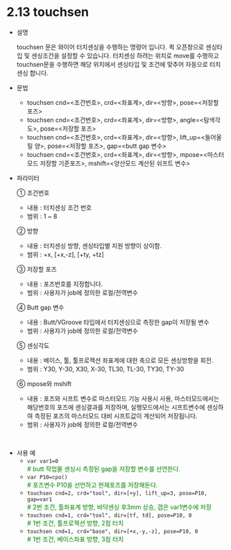 ﻿# 2.13 touchsen

- 설명
    
    touchsen 문은 와이어 터치센싱을 수행하는 명령어 입니다. 퀵 오픈창으로 센싱타입 및 센싱조건을 설정할 수 있습니다. 터치센싱 하려는 위치로 move를 수행하고 touchsen문을 수행하면 해당 위치에서 센싱타입 및 조건에 맞추어 자동으로 터치센싱 합니다.


- 문법
  
    - touchsen cnd=<조건번호>, crd=<좌표계>, dir=<방향>, pose=<저장할 포즈>
    - touchsen cnd=<조건번호>, crd=<좌표계>, dir=<방향>, angle=<탐색각도>, pose=<저장할 포즈>
    - touchsen cnd=<조건번호>, crd=<좌표계>, dir=<방향>, lift_up=<들어올릴 양>, pose=<저장할 포즈>, gap=<butt gap 변수>
    - touchsen cnd=<조건번호>, crd=<좌표계>, dir=<방향>, mpose=<마스터모드 저장할 기준포즈>, mshift=<양산모드 계산된 쉬프트 변수>


- 파라미터
  
   ① 조건번호
     - 내용 : 터치센싱 조건 번호 
     - 범위 : 1 ~ 8
   
   ② 방향 
     - 내용 : 터치센싱 방향, 센싱타입별 지원 방향이 상이함.
     - 범위 : +x, [+x,-z], [+ty, +tz]

   ③ 저장할 포즈
     - 내용 : 포즈번호를 지정합니다.
     - 범위 : 사용자가 job에 정의한 로컬/전역변수

   ④ Butt gap 변수
     - 내용 : Butt/VGroove 타입에서 터치센싱으로 측정한 gap이 저장될 변수
     - 범위 : 사용자가 job에 정의한 로컬/전역변수
     
   ⑤ 센싱각도
     - 내용 : 베이스, 툴, 툴프로젝션 좌표계에 대한 축으로 모든 센싱방향을 회전.
     - 범위 : Y30, Y-30, X30, X-30, TL30, TL-30, TY30, TY-30
     
   ⑥ mpose와 mshift
     - 내용 : 포즈와 시프트 변수로 마스터모드 기능 사용시 사용, 마스터모드에서는 해당번호의 포즈에 센싱결과를 저장하며, 실행모드에서는  시프트변수에  센싱하여 측정된 포즈의 마스터모드 대비 시프트값이 계산되어 저장됩니다.
     - 범위 : 사용자가 job에 정의한 로컬/전역변수
  
</br>  

- 사용 예
  -	```var var1=0```  
<span style="color: green"># butt 작업물 센싱시 측정된 gap을 저장할 변수를 선언한다.</span>
  -	```var P10=cpo()```  
<span style="color: green"># 포즈변수 P10을 선언하고 현재포즈를 저장해둔다.</span>  
  -	```touchsen cnd=2, crd="tool", dir=[+y], lift_up=3, pose=P10, gap=var1```  
<span style="color: green"># 2번 조건, 툴좌표계 방향, 바닥센싱 후3mm 상승, 갭은 var1변수에 저장</span>
  - ```touchsen cnd=1, crd="tool", dir=[tf, td], pose=P10, 0```      
<span style="color: green"># 1번 조건, 툴프로젝션 방향, 2점 터치</span>
  - ```touchsen cnd=1, crd="base", dir=[+x,-y,-z], pose=P10, 0```     
<span style="color: green"># 1번 조건, 베이스좌표 방향, 3점 터치</span>

